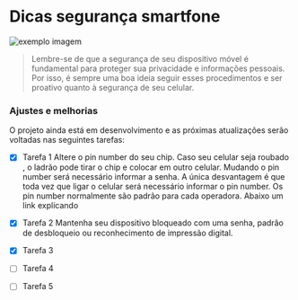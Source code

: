 # Dicas segurança smartfone

<img src="seg1.png" alt="exemplo imagem">

> Lembre-se de que a segurança de seu dispositivo móvel é fundamental para proteger sua privacidade e informações pessoais. 
  Por isso, é sempre uma boa ideia seguir esses procedimentos e ser proativo quanto à segurança de seu celular.

### Ajustes e melhorias

O projeto ainda está em desenvolvimento e as próximas atualizações serão voltadas nas seguintes tarefas:

- [x] Tarefa 1
  Altere o pin number do seu chip. Caso seu celular seja roubado , o ladrão pode tirar o chip e colocar em outro celular. 
  Mudando o pin number será necessário informar a senha. A única desvantagem é que toda vez que ligar o celular será necessário informar o pin number. 
  Os pin number normalmente são padrão para cada operadora. Abaixo um link explicando
- [x] Tarefa 2
  Mantenha seu dispositivo bloqueado com uma senha, padrão de desbloqueio ou reconhecimento de impressão digital.
- [x] Tarefa 3
- [ ] Tarefa 4
- [ ] Tarefa 5

